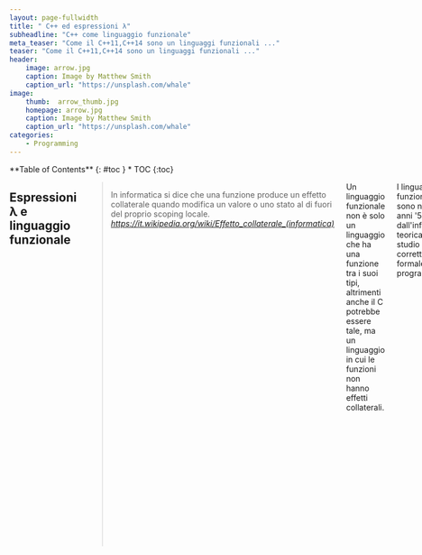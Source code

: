 ```yaml
---
layout: page-fullwidth
title: " C++ ed espressioni λ"
subheadline: "C++ come linguaggio funzionale"
meta_teaser: "Come il C++11,C++14 sono un linguaggi funzionali ..."
teaser: "Come il C++11,C++14 sono un linguaggi funzionali ..."
header:
    image: arrow.jpg
    caption: Image by Matthew Smith
    caption_url: "https://unsplash.com/whale"
image:
    thumb:  arrow_thumb.jpg
    homepage: arrow.jpg
    caption: Image by Matthew Smith
    caption_url: "https://unsplash.com/whale"
categories:
    - Programming
---
```

<div class="row">
<div class="medium-4 medium-push-8 columns" markdown="1">
<div class="panel radius" markdown="1">
**Table of Contents**
{: #toc }
*  TOC
{:toc}
</div>
</div><!-- /.medium-4.columns -->

<div class="medium-8 medium-pull-4 columns" markdown="1">

##  Espressioni λ e linguaggio funzionale

>  <span class="teaser">In informatica si dice che una funzione produce un effetto collaterale quando modifica un valore o uno stato al di fuori del proprio scoping locale.</span>
<cite> https://it.wikipedia.org/wiki/Effetto_collaterale_(informatica)</cite>

Un linguaggio funzionale non è solo un linguaggio che ha una funzione tra i suoi tipi, altrimenti anche il C potrebbe essere tale, ma un linguaggio in cui le funzioni non hanno effetti collaterali.

I linguaggi funzionali puri sono nati negli anni '50 dall'informatica teorica e dallo studio della correttezza formale dei programmi.

I più famosi sono sicuramente LISP e Haskell, il primo è usato come interprete in emacs per i plugin e le estensioni; se sbirciate nel file <code>~/.emacs.d</code> troverete linguaggio LISP.

Nei linguaggi funzionali esiste una ulteriore classificazione dovuta alla semantica dell'istanza del linguaggio.
<ul>
<li>Eager (o Call-by-value)</li>
<li>Lazy  (o Call-by-name o Left-most o Call-by-need)</li>
</ul>

Come il nome suggerisce (Eager → Impaziente , Lazy → Pigro ) la differenza è nel momento della valutazione dei parametri delle funzioni.
Semplificando nelle semantiche Lazy, i parametri vengono calcolati solo quando servono e questo cambia fortemente il comportamento di un programma.

Esempio (scritto con errori in pseudo linguaggio λ ):

<pre>
F=λx.1
G=λg.λn.n*g(n-1)

H=λf.λg.λx 
</pre>

Abbiamo definito F come una funzione che prende x e torna sempre 1 .
Abbiamo definito G come una funzione che prende n e torna il prodotto tra n e G' dove G' è una funzione che ... 

Definiamo poi H come l'applicazione di F su G.

Se procediamo con il calcolo della semantica noteremo che G non termina, o detto meglio, in lambda-calculus non si riduce.
F invece non dipende dall'input.

Nella semantica Lazy non si tenterà di ridurre il parametro di F e quindi la funzione terminerà sempre.

A questo punto appare ovvio che i linguaggi funzionali moderni (Java-8, Scala, C++11 etc ...) NON sono di tipo Lazy .

I linguaggi funzionali puri sono un potente strumento per il [Theorem-proving][1] e utili nella creazione di modellazioni "sicure" di sistemi mission-critical; 
ma nella attività di sviluppo, IMHO, non possono essere visti come la soluzione per impedire allo sviluppatore di scrivere errori, come qualcuno crede si possa fare, visto che i linguaggi funzionali (puri) sono privi di <em>side-effect</em> by design .

# Tornando al C++

Dal C++11 è stato inserito l'espressioni lamda e le funzioni anonime .

<pre>
    auto f= [](int x){return 2*x;} ; 
    
    cout << f(1) << endl;
    cout << f(2) << endl;
</pre>

Abbiamo definito una funzione, che si chiama f, che và dagli <code>int</code> agli <code>int</code> o meglio una approssimazione di quella <b>f</b> nell'espressione <b>f:</b>ℕ → ℕ  .

Arricchiamo la nostra funzione e diciamo che:

<pre>
auto f = [](int x){
    cout << x << "\t" ;
    return 2*x;
} ;
</pre>

Questa funzione non è più [side-effect] [] perchè modifica l'oggetto <code>std::cout</code> e quindi lo stato in cui è eseguito.

Se guardiamo il binario generato e l'assembly (richiamandola funzione per ) che vediamo?

<pre>
0000000000600f15 b funzione
...
	movl	$2, %esi
	movl	$funzione, %edi
	call	_ZNKUliE_clEi
...	
 	
</pre>	
	
Quindi :
<ul>
<li> metti 2 in %esi </li>
<li> metti funzione in %edi</li>
</ul>
e richiama la funzione 	<code>_ZNKUliE_clEi</code> per gli amici:
<pre>
	{lambda(int)#1}::operator()(int) const
</pre>

o più semplicemente :
<pre>
	<lambda(int)>::operator() (&funzione, 1)
</pre>

Curiosità:
In LISP è stato scritto il primo linguaggio ad auto-compilare se stesso, sbirciate [questa][2].

[1]: https://en.wikipedia.org/wiki/Automated_theorem_proving
[2]: ftp://publications.ai.mit.edu/ai-publications/pdf/AIM-039.pdf
[3]: https://it.wikipedia.org/wiki/Effetto_collaterale_%28informatica%29

</div><!-- /.medium-8.columns -->
</div><!-- /.row -->


